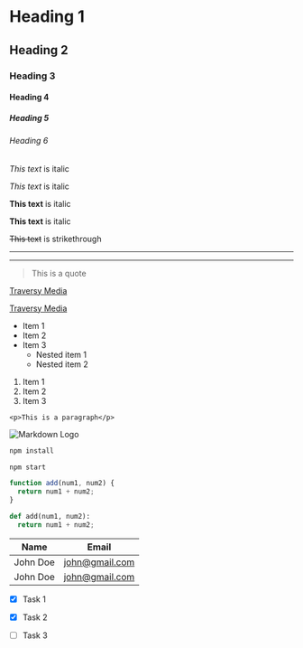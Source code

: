 <!-- Headings -->

# Heading 1

## Heading 2

### Heading 3

#### Heading 4

##### Heading 5

###### Heading 6

<!-- Italics -->

_This text_ is italic

_This text_ is italic

<!-- Strong -->

**This text** is italic

**This text** is italic

<!-- Strikethrough -->

~~This text~~ is strikethrough

<!-- Horizontal Rule -->

---

---

 <!-- Blockquote -->

> This is a quote

 <!-- Links -->

[Traversy Media](http://www.traversymedia.com)

[Traversy Media](http://www.traversymedia.com "Traversy Media")

<!-- Unordered List -->

- Item 1
- Item 2
- Item 3
  - Nested item 1
  - Nested item 2

<!-- Ordered List -->

1. Item 1
1. Item 2
1. Item 3

<!-- Inline CODE Block -->

`<p>This is a paragraph</p>`

<!-- Images -->

![Markdown Logo](https://markdown-here.com/img/icon256.png)

<!-- Github Markdown -->

<!-- Code Blocks -->

```bash
npm install

npm start
```

```javascript
function add(num1, num2) {
  return num1 + num2;
}
```

```python
def add(num1, num2):
  return num1 + num2;
```

<!-- Tables -->

| Name     | Email          |
| -------- | -------------- |
| John Doe | john@gmail.com |
| John Doe | john@gmail.com |

<!-- Task Lists -->

- [x] Task 1

- [x] Task 2

- [ ] Task 3
